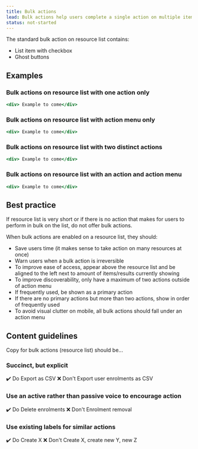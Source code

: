 ```yaml
---
title: Bulk actions
lead: Bulk actions help users complete a single action on multiple items in a list. This pattern is a guideline on how to build a resource list of bulk actions with related components.
status: not-started
---
```


The standard bulk action on resource list contains:

- List item with checkbox
- Ghost buttons

## Examples

### Bulk actions on resource list with one action only

```.jsx
<div> Example to come</div>
```

### Bulk actions on resource list with action menu only

```.jsx
<div> Example to come</div>
```

### Bulk actions on resource list with two distinct actions

```.jsx
<div> Example to come</div>
```

### Bulk actions on resource list with an action and action menu

```.jsx
<div> Example to come</div>
```

## Best practice

If resource list is very short or if there is no action that makes for users to perform in bulk on the list, do not offer bulk actions.

When bulk actions are enabled on a resource list, they should:

- Save users time (it makes sense to take action on many resources at once) 
- Warn users when a bulk action is irreversible 
- To improve ease of access, appear above the resource list and be aligned to the left next to amount of items/results currently showing
- To improve discoverability, only have a maximum of two actions outside of action menu 
- If frequently used, be shown as a primary action 
- If there are no primary actions but more than two actions, show in order of frequently used
- To avoid visual clutter on mobile, all bulk actions should fall under an action menu

## Content guidelines

Copy for bulk actions (resource list) should be...

### Succinct, but explicit

✔️ Do
Export as CSV
❌ Don't
Export user enrolments as CSV


### Use an active rather than passive voice to encourage action

✔️ Do
Delete enrolments
❌ Don't
Enrolment removal

### Use existing labels for similar actions

✔️ Do
Create X
❌ Don't
Create X, create new Y, new Z
